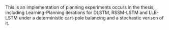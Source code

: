 
This is an implementation of planning experiments occurs in the thesis, including Learning-Planning iterations for DLSTM, RSSM-LSTM and LLB-LSTM under a deterministic cart-pole balancing and a stochastic verison of it.


